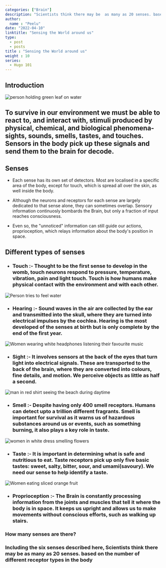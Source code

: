 ```yaml
---
categories: ["Brain"]
description: "Scientists think there may be  as many as 20 senses. based on the number of different receptor types in the  body"
author:
  name : "Peelu"
date: "2022-04-10"
linktitle: "Sensing the World around us"
type: 
  - post
  - posts
title : "Sensing the World around us"
weight : 10
series:  
  - Hugo 101
---
```


## Introduction

![person holding green leaf on water](https://images.unsplash.com/photo-1620074064009-69e2eeeecfe9?ixlib=rb-1.2.1&ixid=MnwxMjA3fDB8MHxwaG90by1wYWdlfHx8fGVufDB8fHx8&auto=format&fit=crop&w=408&q=80)

## To survive in our environment we must be able to react to, and interact with, stimuli produced by physical, chemical, and biological phenomena- sights, sounds, smells, tastes, and  touches. Sensors in the body pick up these signals and send them to the brain for decode.

## Senses

- Each sense has its own set of detectors. Most are localised in a specific area of the body, except for touch, which is spread all over the skin, as well inside the body.

- Although the neurons and receptors for each sense are largely dedicated to that sense alone, they can sometimes overlap. Sensory information continuosly bombards the Brain, but only a fraction of input reaches consciousness.

- Even so, the "unnoticed" information can still guide our actions, proprioception, which relays information  about the body's position in space.

## Different types of senses

- ### Touch :- Thought to be the first sense to develop in the womb, touch neurons respond to pressure, temperature, vibration, pain and light touch. Touch is how humans make  physical contact with the environment and with each other.

![Person tries to feel water](https://images.unsplash.com/photo-1620045315169-771225b6b45c?ixlib=rb-1.2.1&ixid=MnwxMjA3fDB8MHxwaG90by1wYWdlfHx8fGVufDB8fHx8&auto=format&fit=crop&w=1170&q=80)

- ### Hearing :- Sound waves in the  air are  collected by the ear and transmitted into the skull, where they are turned into electrical impulses by the  cochlea. Hearing is the most developed of the senses at birth but is only complete by the end of the first year.

![Women wearing white headphones listening their favourite music](https://images.unsplash.com/photo-1518609878373-06d740f60d8b?ixlib=rb-1.2.1&ixid=MnwxMjA3fDB8MHxwaG90by1wYWdlfHx8fGVufDB8fHx8&auto=format&fit=crop&w=1170&q=80)

- ### Sight :- It involves sensors at the back of the eyes that turn  light into electrical signals. These are transported to the back of the brain, where they are converted into colours, fine details, and motion. We perceive objects as little as half a second.

![man in red shirt seeing the beach during daytime](https://images.unsplash.com/photo-1586410229462-4fb3b42eec39?ixlib=rb-1.2.1&ixid=MnwxMjA3fDB8MHxwaG90by1wYWdlfHx8fGVufDB8fHx8&auto=format&fit=crop&w=387&q=80)

- ### Smell :- Despite having only 400 smell receptors. Humans can detect upto a  trillion different fragrants. Smell is important for survival as it warns us of hazardous substances around us or events, such as something burning, it also plays a key role in taste.

![women in white dress smelling flowers](https://images.unsplash.com/photo-1616743505253-d05b3de850d9?ixlib=rb-1.2.1&ixid=MnwxMjA3fDB8MHxwaG90by1wYWdlfHx8fGVufDB8fHx8&auto=format&fit=crop&w=1170&q=80)

- ### Taste :- It is important in determining what is safe and nutritious to eat. Taste receptors pick up only five basic tastes: sweet, salty, bitter, sour, and umami(savoury). We need our sense to help identify a taste.

![Women eating sliced orange fruit](https://images.unsplash.com/photo-1528759598759-0ed3523a13d4?ixlib=rb-1.2.1&ixid=MnwxMjA3fDB8MHxwaG90by1wYWdlfHx8fGVufDB8fHx8&auto=format&fit=crop&w=387&q=80)

- ### Proprioception :- The Brain is constantly processing information from the joints and  muscles that tell it where the body is in space. It keeps us upright and allows us to make movements without conscious efforts, such as walking up stairs.

### How many senses are there?

### Including the six senses described here, Scientists think there may be  as many as 20 senses. based on the number of different receptor types in the body 